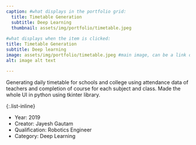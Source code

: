 ```yaml
---
caption: #what displays in the portfolio grid:
  title: Timetable Generation
  subtitle: Deep Learning
  thumbnail: assets/img/portfolio/timetable.jpeg
  
#what displays when the item is clicked:
title: Timetable Generation
subtitle: Deep learning
image: assets/img/portfolio/timetable.jpeg #main image, can be a link or a file in assets/img/portfolio
alt: image alt text

---
```


Generating daily timetable for schools and college using attendance data of teachers and completion of course for each subject and class. Made the whole UI in python using tkinter library.


{:.list-inline} 
- Year: 2019
- Creator: Jayesh Gautam
- Qualification: Robotics Engineer
- Category: Deep Learning



